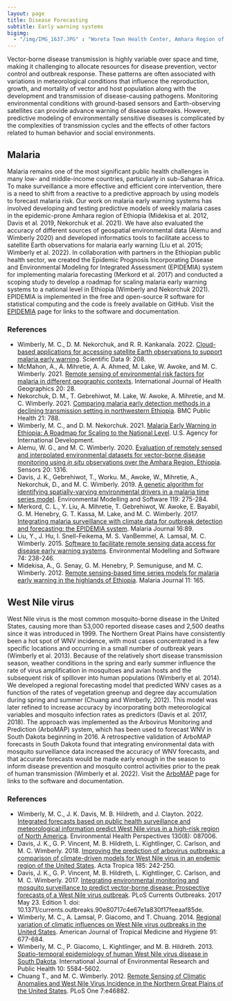 ```yaml
---
layout: page
title: Disease Forecasting
subtitle: Early warning systems
bigimg: 
  - "/img/IMG_1637.JPG" : "Woreta Town Health Center, Amhara Region of Ethiopia"
---
```

Vector-borne disease transmission is highly variable over space and time, making it challenging to allocate resources for disease prevention, vector control and outbreak response. These patterns are often associated with variations in meteorological conditions that influence the reproduction, growth, and mortality of vector and host population along with the development and transmission of disease-causing pathogens. Monitoring environmental conditions with ground-based sensors and Earth-observing satellites can provide advance warning of disease outbreaks. However, predictive modeling of environmentally sensitive diseases is complicated by the complexities of transmission cycles and the effects of other factors related to human behavior and social environments. 

## Malaria
Malaria remains one of the most significant public health challenges in many low- and middle-income countries, particularly in sub-Saharan Africa. To make surveillance a more effective and efficient core intervention, there is a need to shift from a reactive to a predictive approach by using models to forecast malaria risk. Our work on malaria early warning systems has involved developing and testing predictive models of weekly malaria cases in the epidemic-prone Amhara region of Ethiopia (Midekisa et al. 2012, Davis et al. 2019, Nekorchuk et al. 2021). We have also evaluated the accuracy of different sources of geospatial environmental data (Alemu and Wimberly 2020) and developed informatics tools to facilitate access to satellite Earth observations for malaria early warning (Liu et al. 2015; Wimberly et al. 2022). In collaboration with partners in the Ethiopian public health sector, we created the Epidemic Prognosis Incorporating Disease and Environmental Modeling for Integrated Assessment (EPIDEMIA) system for implementing malaria forecasting (Merkord et al. 2017) and conducted a scoping study to develop a roadmap for scaling malaria early warning systems to a national level in Ethiopia (Wimberly and Nekorchuk 2021). EPIDEMIA is implemented in the free and open-source R software for statistical computing and the code is freely available on GitHub. Visit the [EPIDEMIA](http://ecograph.net/epidemia/) page for links to the software and documentation.

### References
* Wimberly, M. C., D. M. Nekorchuk, and R. R. Kankanala. 2022. [Cloud-based applications for accessing satellite Earth observations to support malaria early warning](https://www.nature.com/articles/s41597-022-01337-y). Scientific Data 9: 208. 
*  McMahon, A., A. Mihretie, A. A. Ahmed, M. Lake, W. Awoke, and M. C. Wimberly. 2021. [Remote sensing of environmental risk factors for malaria in different geographic contexts](https://ij-healthgeographics.biomedcentral.com/articles/10.1186/s12942-021-00282-0). International Journal of Health Geographics 20: 28.
* Nekorchuk, D. M., T. Gebrehiwot, M. Lake, W. Awoke, A. Mihretie, and M. C. Wimberly. 2021. [Comparing malaria early detection methods in a declining transmission setting in northwestern Ethiopia](https://bmcpublichealth.biomedcentral.com/articles/10.1186/s12889-021-10850-5). BMC Public Health 21: 788.
* Wimberly, M. C., and D. M. Nekorchuk. 2021. [Malaria Early Warning in Ethiopia: A Roadmap for Scaling to the National Level](https://www.climatelinks.org/resources/malaria-early-warning-ethiopia-roadmap-scaling-national-level). U.S. Agency for International Development. 
* Alemu, W. G., and M. C. Wimberly. 2020. [Evaluation of remotely sensed and interpolated environmental datasets for vector-borne disease monitoring using *in situ* observations over the Amhara Region, Ethiopia](https://www.mdpi.com/1424-8220/20/5/1316/htm). Sensors 20: 1316.
* Davis, J. K., Gebrehiwot, T., Worku. M., Awoke, W., Mihretie, A., Nekorchuk, D., and M. C. Wimberly. 2019. [A genetic algorithm for identifying spatially-varying environmental drivers in a malaria time series model](https://www.sciencedirect.com/science/article/pii/S136481521930129X). Environmental Modelling and Software 119: 275-284.
* Merkord, C. L., Y. Liu, A. Mihretie, T. Gebrehiwot, W. Awoke, E. Bayabil, G. M. Henebry, G. T. Kassa, M. Lake, and M. C. Wimberly. 2017. [Integrating malaria surveillance with climate data for outbreak detection and forecasting: the EPIDEMIA system](https://malariajournal.biomedcentral.com/articles/10.1186/s12936-017-1735-x). Malaria Journal 16:89.
* Liu, Y., J. Hu, I. Snell-Feikema, M. S. VanBemmel, A. Lamsal, M. C. Wimberly. 2015. [Software to facilitate remote sensing data access for disease early warning systems](https://www.sciencedirect.com/science/article/pii/S1364815215300116). Environmental Modelling and Software 74: 238-246. 
* Midekisa, A., G. Senay, G. M. Henebry, P. Semuniguse, and M. C. Wimberly. 2012. [Remote sensing-based time series models for malaria early warning in the highlands of Ethiopia](https://malariajournal.biomedcentral.com/articles/10.1186/1475-2875-11-165). Malaria Journal 11: 165.

## West Nile virus
West Nile virus is the most common mosquito-borne disease in the United States, causing more than 53,000 reported disease cases and 2,500 deaths since it was introduced in 1999. The Northern Great Plains have consistently been a hot spot of WNV incidence, with most cases concentrated in a few specific locations and occurring in a small number of outbreak years (Wimberly et al. 2013). Because of the relatively short disease transmission season, weather conditions in the spring and early summer influence the rate of virus amplification in mosquitoes and avian hosts and the subsequent risk of spillover into human populations (Wimberly et al. 2014). We developed a regional forecasting model that predicted WNV cases as a function of the rates of vegetation greenup and degree day accumulation during spring and summer (Chuang and Wimberly, 2012). This model was later refined to increase accuracy by incorporating both meteorological variables and mosquito infection rates as predictors (Davis et al. 2017, 2018). The approach was implemented as the Arbovirus Monitoring and Prediction (ArboMAP) system, which has been used to forecast WNV in South Dakota beginning in 2016. A retrospective validation of ArboMAP forecasts in South Dakota found that integrating environmental data with mosquito surveillance data increased the accuracy of WNV forecasts, and that accurate forecasts would be made early enough in the season to inform disease prevention and mosquito control activities prior to the peak of human transmission (Wimberly et al. 2022). Visit the [ArboMAP](http://ecograph.net/arbomap/) page for links to the software and documentation.

### References
* Wimberly, M. C., J. K. Davis, M. B. Hildreth, and J. Clayton. 2022. [Integrated forecasts based on public health surveillance and meteorological information predict West Nile virus in a high-risk region of North America](https://ehp.niehs.nih.gov/doi/10.1289/EHP10287). Environmental Health Perspectives 130(8): 087006.
* Davis, J. K., G. P. Vincent, M. B. Hildreth, L. Kightlinger, C. Carlson, and M. C. Wimberly. 2018. [Improving the prediction of arbovirus outbreaks: a comparison of climate-driven models for West Nile virus in an endemic region of the United States](https://www.sciencedirect.com/science/article/pii/S0001706X18300512). Acta Tropica 185: 242-250.
* Davis, J. K., G. P. Vincent, M. B. Hildreth, L. Kightlinger, C. Carlson, and M. C. Wimberly. 2017. [Integrating environmental monitoring and mosquito surveillance to predict vector-borne disease: Prospective forecasts of a West Nile virus outbreak](http://currents.plos.org/outbreaks/index.html%3Fp=73093.html). PLoS Currents Outbreaks. 2017 May 23. Edition 1. doi: 10.1371/currents.outbreaks.90e80717c4e67e1a830f17feeaaf85de.
* Wimberly, M. C., A. Lamsal, P. Giacomo, and T. Chuang. 2014. [Regional variation of climatic influences on West Nile virus outbreaks in the United States](http://www.ajtmh.org/content/journals/10.4269/ajtmh.14-0239). American Journal of Tropical Medicine and Hygiene 91: 677-684. 
* Wimberly, M. C., P. Giacomo, L. Kightlinger, and M. B. Hildreth. 2013. [Spatio-temporal epidemiology of human West Nile virus disease in South Dakota](https://www.mdpi.com/1660-4601/10/11/5584). International Journal of Environmental Research and Public Health 10: 5584-5602.
* Chuang T., and M. C. Wimberly. 2012. [Remote Sensing of Climatic Anomalies and West Nile Virus Incidence in the Northern Great Plains of the United States](https://journals.plos.org/plosone/article?id=10.1371/journal.pone.0046882). PLoS One 7:e46882.
